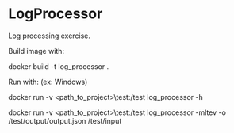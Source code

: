 # LogProcessor
Log processing exercise.


Build image with:

docker build -t log_processor .

Run with: (ex: Windows)

docker run -v <path_to_project>\test:/test log_processor -h

docker run -v <path_to_project>\test:/test log_processor -mltev -o /test/output/output.json /test/input


